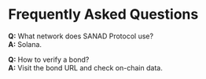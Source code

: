 # Frequently Asked Questions

**Q:** What network does SANAD Protocol use?  
**A:** Solana.

**Q:** How to verify a bond?  
**A:** Visit the bond URL and check on-chain data.